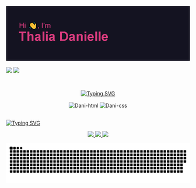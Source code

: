 <img src="/header.png"/>

 <a href = "mailto:thaliadani2@gmail.com"><img src="https://img.shields.io/badge/Gmail-D14836?style=for-the-badge&logo=gmail&logoColor=white" target="_blank"></a>
 <a href="https://www.linkedin.com/in/thalia-danielle-21b968221/" target="_blank"><img src="https://img.shields.io/badge/LinkedIn-0077B5?style=for-the-badge&logo=linkedin&logoColor=white" target="_blank"></a> 

<div style="display: inline_block" align="center"><br>
  
  <a href="https://git.io/typing-svg"><img src="https://readme-typing-svg.herokuapp.com?font=Times+New+Roman&size=24&pause=1000&color=D83B7D&background=141321&center=true&vCenter=true&width=1000&lines=My+Github+Status" alt="Typing SVG" /></a>
  
  <img align="center" alt="Dani-html" height="50" width="40" src="https://cdn.jsdelivr.net/gh/devicons/devicon/icons/html5/html5-original.svg">
  <img align="center" alt="Dani-css" height="50" width="40" src="https://cdn.jsdelivr.net/gh/devicons/devicon/icons/css3/css3-original.svg">   
  
</div>

<br>

<a href="https://git.io/typing-svg"><img src="https://readme-typing-svg.herokuapp.com?font=Times+New+Roman&size=24&pause=1000&color=D83B7D&background=141321&center=true&vCenter=true&width=1000&lines=Technology+Stack" alt="Typing SVG" /></a>


<div align="center">
  <a href="https://github.com/thalia-dani">
  <img height="150em" src="https://github-readme-stats.vercel.app/api?username=thaliadani&show_icons=true&theme=radical&include_all_commits=true&count_private=true"/>
  <img height="150em" src="https://github-readme-stats.vercel.app/api/top-langs/?username=thaliadani&layout=compact&langs_count=7&theme=radical"/>
  <a href="https://git.io/streak-stats"><img height="150em" src="http://github-readme-streak-stats.herokuapp.com?user=thaliadani&theme=radical"/></a>

</div>

<div> 
 
  
  ![Snake animation](https://github.com/thalia-dani/thalia-dani/blob/output/github-contribution-grid-snake.svg)
 
</div>
